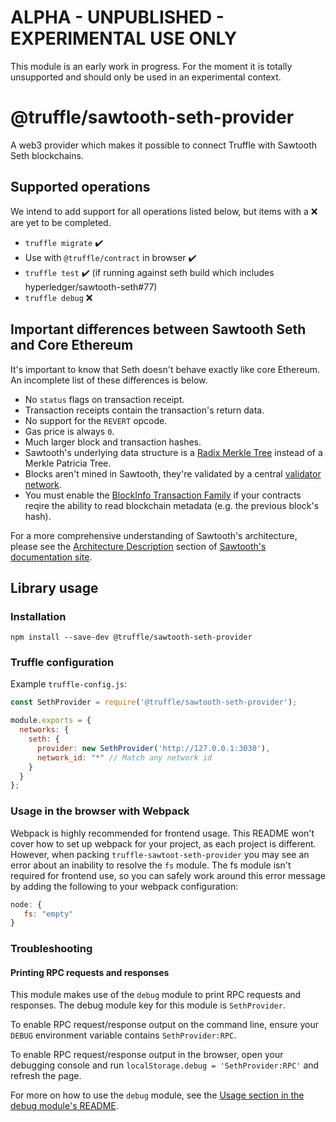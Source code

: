 # ALPHA - UNPUBLISHED - EXPERIMENTAL USE ONLY

This module is an early work in progress. For the moment it is totally unsupported and should only be used in an experimental context.

# @truffle/sawtooth-seth-provider

A web3 provider which makes it possible to connect Truffle with Sawtooth Seth blockchains.

## Supported operations

We intend to add support for all operations listed below, but items with a ❌ are yet to be completed.

 - `truffle migrate` ✔️
 - Use with `@truffle/contract` in browser ✔️
 - `truffle test` ✔️ (if running against seth build which includes hyperledger/sawtooth-seth#77)
 - `truffle debug` ❌

## Important differences between Sawtooth Seth and Core Ethereum

It's important to know that Seth doesn't behave exactly like core Ethereum. An incomplete list of these differences is below.

- No `status` flags on transaction receipt.
- Transaction receipts contain the transaction's return data.
- No support for the `REVERT` opcode.
- Gas price is always `0`.
- Much larger block and transaction hashes.
- Sawtooth's underlying data structure is a [Radix Merkle Tree](https://sawtooth.hyperledger.org/docs/core/releases/1.0/architecture/global_state.html#radix-merkle-tree-overview) instead of a Merkle Patricia Tree.
- Blocks aren't mined in Sawtooth, they're validated by a central [validator network](https://sawtooth.hyperledger.org/docs/core/releases/1.0/architecture/validator_network.html).
- You must enable the [BlockInfo Transaction Family](https://sawtooth.hyperledger.org/docs/core/releases/1.0/transaction_family_specifications/blockinfo_transaction_family.html) if your contracts reqire the ability to read blockchain metadata (e.g. the previous block's hash).

For a more comprehensive understanding of Sawtooth's architecture, please see the [Architecture Description](https://sawtooth.hyperledger.org/docs/core/releases/1.0/architecture.html) section of [Sawtooth's documentation site](https://sawtooth.hyperledger.org/docs/core/releases/1.0/).


## Library usage

### Installation

`npm install --save-dev @truffle/sawtooth-seth-provider`

### Truffle configuration

Example `truffle-config.js`:

```javascript
const SethProvider = require('@truffle/sawtooth-seth-provider');

module.exports = {
  networks: {
    seth: {
      provider: new SethProvider('http://127.0.0.1:3030'),
      network_id: "*" // Match any network id
    }
  }
};
```

### Usage in the browser with Webpack

Webpack is highly recommended for frontend usage. This README won't cover how to set up webpack for your project, as each project is different. However, when packing `truffle-sawtoot-seth-provider` you may see an error about an inability to resolve the `fs` module. The fs module isn't required for frontend use, so you can safely work around this error message by adding the following to your webpack configuration:

```javascript
node: {
   fs: "empty"
}
```

### Troubleshooting

#### Printing RPC requests and responses
This module makes use of the `debug` module to print RPC requests and responses. The debug module key for this module is `SethProvider`.

To enable RPC request/response output on the command line, ensure your `DEBUG` environment variable contains `SethProvider:RPC`.

To enable RPC request/response output in the browser, open your debugging console and run `localStorage.debug = 'SethProvider:RPC'` and refresh the page.

For more on how to use the `debug` module, see the [Usage section in the debug module's README](https://github.com/visionmedia/debug/blob/master/README.md#usage).
